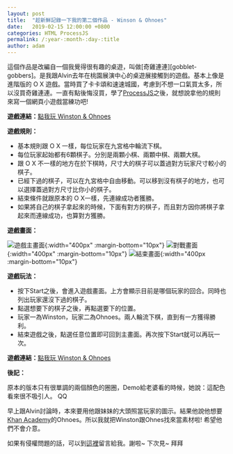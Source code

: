 ```yaml
---
layout: post
title:  "趁新鮮記錄一下我的第二個作品 - Winson & Ohnoes"
date:   2019-02-15 12:00:00 +0800
categories: HTML ProcessJS
permalink: /:year-:month-:day-:title
author: adam
---
```

這個作品是改編自一個我覺得很有趣的桌遊，叫做[奇雞連連][gobblet-gobbers]。是我跟Alvin去年在桃園展演中心的桌遊展接觸到的遊戲。基本上像是進階版的 O X 遊戲。當時買了卡卡頌和速速城國，考慮到不想一口氣買太多，所以沒買奇雞連連。一直有點後悔沒買，學了[ProcessJS][projessjs]之後，就想說拿他的規則來寫一個網頁小遊戲當練功吧!

**遊戲連結：**[點我玩 Winston & Ohnoes][winston-and-ohnoes]

**遊戲規則：**
- 基本規則跟 O X 一樣，每位玩家在九宮格中輪流下棋。
- 每位玩家起始都有6顆棋子。分別是兩顆小棋、兩顆中棋、兩顆大棋。
- 跟 O X 不一樣的地方在於下棋時，尺寸大的棋子可以蓋過對方玩家尺寸較小的棋子。
- 已經下過的棋子，可以在九宮格中自由移動。可以移到沒有棋子的地方，也可以選擇蓋過對方尺寸比你小的棋子。
- 結束條件就跟原本的 O X一樣，先連線成功者獲勝。
- 如果將自己的棋子拿起來的時候，下面有對方的棋子，而且對方因你將棋子拿起來而連線成功，也算對方獲勝。

**遊戲畫面：**

![遊戲主畫面]({{site.baseurl}}/images/WinstonNOhnoes_home.png){:width="400px" :margin-bottom="10px"}
![對戰畫面]({{site.baseurl}}/images/WinstonNOhnoes_playground.png){:width="400px" :margin-bottom="10px"}
![結束畫面]({{site.baseurl}}/images/WinstonNOhnoes_end.png){:width="400px :margin-bottom="10px"}

**遊戲玩法：**
- 按下Start之後，會進入遊戲畫面。上方會顯示目前是哪個玩家的回合。同時也列出玩家還沒下過的棋子。
- 點選想要下的棋子之後，再點選要下的位置。
- 玩家一為Winston，玩家二為Ohnoes。兩人輪流下棋，直到有一方獲得勝利。
- 結束遊戲之後，點選任意位置即可回到主畫面。再次按下Start就可以再玩一次。

**遊戲連結：**[點我玩 Winston & Ohnoes][winston-and-ohnoes]

**後記：**

原本的版本只有很單調的兩個顏色的圈圈，Demo給老婆看的時候，她說：這配色看來很不吸引人。 QQ

早上跟Alvin討論時，本來要用他跟妹妹的大頭照當玩家的圖示。結果他說他想要[Khan Academy][khan-academy]的Ohnoes。所以我就把Winston跟Ohnes找來當素材啦! 希望他們不會介意。
            
如果有侵權問題的話，可以到[這裡][shincar-github]留言給我。謝啦~ 下次見~ 拜拜

[gobblet-gobblers]: http://www.swanpanasia.com/products/get-bit
[projessjs]: http://processingjs.org/
[winston-and-ohnoes]: https://shincar.github.io/games/WinstonNOhnoes.html
[khan-academy]: https://www.khanacademy.org/
[shincar-github]: https://github.com/shincar/shincar.github.io/issues

